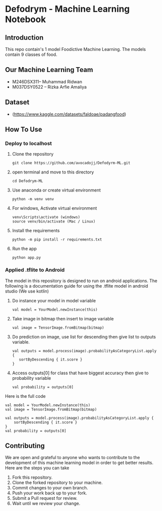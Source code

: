 # Defodrym - Machine Learning Notebook
 
## Introduction
This repo contain's 1 model Foodictive Machine Learning. The models contain 9 classes of food.

## Our Machine Learning Team
- M246DSX311– Muhammad Ridwan
- M037DSY0522 – Rizka Arfie Amaliya

## Dataset
- (https://www.kaggle.com/datasets/faldoae/padangfood)

## How To Use
### Deploy to localhost 
1. Clone the repository 
   ```
   git clone https://github.com/avocadojj/Defodyrm-ML.git
   ```
2. open terminal and move to this directory
   ```
   cd Defodrym-ML
   ```
3. Use anaconda or create virtual environment
   ```
   python -m venv venv
   ```
4. For windows, Activate virtual environment
   ```
   venv\Scripts\activate (windows)
   source venv/bin/activate (Mac / Linux) 
   ```
5. Install the requirements
   ```
   python -m pip install -r requirements.txt
   ```
6. Run the app
   ```
   python app.py
   ```
### Applied .tflite to Android
The model in this repository is designed to run on android applications. The following is a documentation guide for using the .tflite model in android studio (We use kotlin)
1. Do instance your model in model variable
   ```
   val model = YourModel.newInstance(this)
   ```
2. Take image in bitmap then insert to image variable
   ```
   val image = TensorImage.fromBitmap(bitmap)
   ```
3. Do prediction on image, use list for descending then give list to outputs variable.
   ```
   val outputs = model.process(image).probabilityAsCategoryList.apply {
      sortByDescending { it.score }
   }
   ```
4. Access outputs[0] for class that have biggest accuracy then give to probability variable
   ```
   val probability = outputs[0]
   ```
   
Here is the full code
```
val model = YourModel.newInstance(this)
val image = TensorImage.fromBitmap(bitmap)

val outputs = model.process(image).probabilityAsCategoryList.apply {
    sortByDescending { it.score }
}
val probability = outputs[0]
```
        
## Contributing
We are open and grateful to anyone who wants to contribute to the development of this machine learning model in order to get better results. Here are the steps you can take
1. Fork this repository.
2. Clone the forked repository to your machine.
3. Commit changes to your own branch.
4. Push your work back up to your fork.
5. Submit a Pull request for review.
6. Wait until we review your change.
